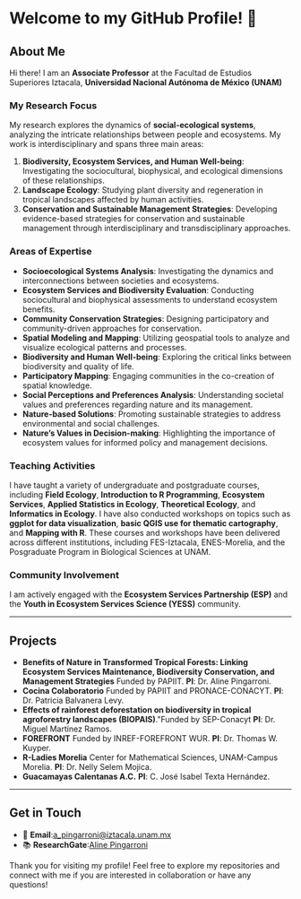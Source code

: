 # Welcome to my GitHub Profile! 👋

## About Me

Hi there! I am an **Associate Professor** at the Facultad de Estudios Superiores Iztacala, **Universidad Nacional Autónoma de México (UNAM)**

### My Research Focus
My research explores the dynamics of **social-ecological systems**, analyzing the intricate relationships between people and ecosystems. My work is interdisciplinary and spans three main areas:

1. **Biodiversity, Ecosystem Services, and Human Well-being**: Investigating the sociocultural, biophysical, and ecological dimensions of these relationships.
2. **Landscape Ecology**: Studying plant diversity and regeneration in tropical landscapes affected by human activities.
3. **Conservation and Sustainable Management Strategies**: Developing evidence-based strategies for conservation and sustainable management through interdisciplinary and transdisciplinary approaches.

### Areas of Expertise
- **Socioecological Systems Analysis**: Investigating the dynamics and interconnections between societies and ecosystems.
- **Ecosystem Services and Biodiversity Evaluation**: Conducting sociocultural and biophysical assessments to understand ecosystem benefits.
- **Community Conservation Strategies**: Designing participatory and community-driven approaches for conservation.
- **Spatial Modeling and Mapping**: Utilizing geospatial tools to analyze and visualize ecological patterns and processes.
- **Biodiversity and Human Well-being**: Exploring the critical links between biodiversity and quality of life.
- **Participatory Mapping**: Engaging communities in the co-creation of spatial knowledge.
- **Social Perceptions and Preferences Analysis**: Understanding societal values and preferences regarding nature and its management.
- **Nature-based Solutions**: Promoting sustainable strategies to address environmental and social challenges.
- **Nature’s Values in Decision-making**: Highlighting the importance of ecosystem values for informed policy and management decisions.

### Teaching Activities
I have taught a variety of undergraduate and postgraduate courses, including **Field Ecology**, **Introduction to R Programming**, **Ecosystem Services**, **Applied Statistics in Ecology**, **Theoretical Ecology**, and **Informatics in Ecology**. I have also conducted workshops on topics such as **ggplot for data visualization**, **basic QGIS use for thematic cartography**, and **Mapping with R**. These courses and workshops have been delivered across different institutions, including FES-Iztacala, ENES-Morelia, and the Posgraduate Program in Biological Sciences at UNAM.


### Community Involvement
I am actively engaged with the **Ecosystem Services Partnership (ESP)** and the **Youth in Ecosystem Services Science (YESS)** community. 

---
## Projects

- **Benefits of Nature in Transformed Tropical Forests: Linking Ecosystem Services Maintenance, Biodiversity Conservation, and Management Strategies** Funded by PAPIIT. **PI**: Dr. Aline Pingarroni. 
- **Cocina Colaboratorio** Funded by PAPIIT and PRONACE-CONACYT. **PI**: Dr. Patricia Balvanera Levy. 
- **Effects of rainforest deforestation on biodiversity in tropical agroforestry landscapes (BIOPAIS)**."Funded by SEP-Conacyt **PI**: Dr. Miguel Martínez Ramos.
- **FOREFRONT** Funded by INREF-FOREFRONT WUR. **PI**: Dr. Thomas W. Kuyper.
- **R-Ladies Morelia** Center for Mathematical Sciences, UNAM-Campus Morelia. **PI**: Dr. Nelly Selem Mojica.
- **Guacamayas Calentanas A.C.** **PI**: C. José Isabel Texta Hernández. 
---

## Get in Touch
- 📧 **Email**:[a_pingarroni@iztacala.unam.mx](mailto:a_pingarroni@iztacala.unam.mx)
- 📚 **ResearchGate**:[Aline Pingarroni](https://www.researchgate.net/profile/Aline-Pingarroni?ev=hdr_xprf)

Thank you for visiting my profile! Feel free to explore my repositories and connect with me if you are interested in collaboration or have any questions!
